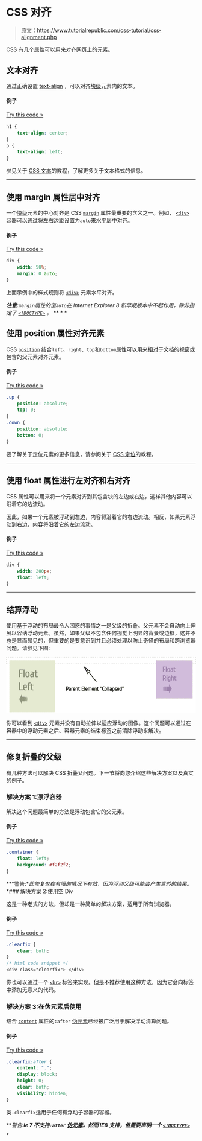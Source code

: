 # CSS 对齐

> 原文：<https://www.tutorialrepublic.com/css-tutorial/css-alignment.php>

CSS 有几个属性可以用来对齐网页上的元素。

## 文本对齐

通过正确设置 [text-align](../css-reference/css-text-align-property.php) ，可以对齐[块级](css-visual-formatting.php#block-level)元素内的文本。

#### 例子

[Try this code »](../codelab.php?topic=css&file=text-alignment "Try this code using online Editor")

```css
h1 {
    text-align: center;
}
p {
    text-align: left;
}
```

参见关于 [CSS 文本](css-text.php)的教程，了解更多关于文本格式的信息。

* * *

## 使用 margin 属性居中对齐

一个[块级](css-visual-formatting.php#block-level)元素的中心对齐是 CSS [`margin`](css-margin.php) 属性最重要的含义之一。例如， [`<div>`](../html-reference/html-div-tag.php) 容器可以通过将左右边距设置为`auto`来水平居中对齐。

#### 例子

[Try this code »](../codelab.php?topic=css&file=alignment-02 "Try this code using online Editor")

```css
div {
    width: 50%;
    margin: 0 auto;
}
```

上面示例中的样式规则将 [`<div>`](../html-reference/html-div-tag.php) 元素水平对齐。

 ***注意:**`margin`属性的值`auto`在 Internet Explorer 8 和早期版本中不起作用，除非指定了 [`<!DOCTYPE>`](../html-tutorial/html-doctypes.php) 。*  ** * *

## 使用 position 属性对齐元素

CSS [`position`](../css-reference/css-position-property.php) 结合`left`、`right`、`top`和`bottom`属性可以用来相对于文档的视窗或包含的父元素对齐元素。

#### 例子

[Try this code »](../codelab.php?topic=css&file=alignment-03 "Try this code using online Editor")

```css
.up {
    position: absolute;
    top: 0;
}
.down {
    position: absolute;
    bottom: 0;
}
```

要了解关于定位元素的更多信息，请参阅关于 [CSS 定位](css-position.php)的教程。

* * *

## 使用 float 属性进行左对齐和右对齐

CSS 属性可以用来将一个元素对齐到其包含块的左边或右边，这样其他内容可以沿着它的边流动。

因此，如果一个元素被浮动到左边，内容将沿着它的右边流动。相反，如果元素浮动到右边，内容将沿着它的左边流动。

#### 例子

[Try this code »](../codelab.php?topic=css&file=alignment-04 "Try this code using online Editor")

```css
div {
    width: 200px;
    float: left;
}
```

* * *

## 结算浮动

使用基于浮动的布局最令人困惑的事情之一是父级的折叠。父元素不会自动向上伸展以容纳浮动元素。虽然，如果父级不包含任何视觉上明显的背景或边框，这并不总是显而易见的，但重要的是要意识到并且必须处理以防止奇怪的布局和跨浏览器问题。请参见下图:

![CSS Collapsed Parent](img/7354d178ad00748947d3cb7fe5ce11d1.png)

你可以看到 [`<div>`](../html-reference/html-div-tag.php) 元素并没有自动拉伸以适应浮动的图像。这个问题可以通过在容器中的浮动元素之后、容器元素的结束标签之前清除浮动来解决。

* * *

## 修复折叠的父级

有几种方法可以解决 CSS 折叠父问题。下一节将向您介绍这些解决方案以及真实的例子。

### 解决方案 1:漂浮容器

解决这个问题最简单的方法是浮动包含它的父元素。

#### 例子

[Try this code »](../codelab.php?topic=css&file=floating-container "Try this code using online Editor")

```css
.container {
    float: left;
    background: #f2f2f2;
}
```

 ***警告:**此修复仅在有限的情况下有效，因为浮动父级可能会产生意外的结果。*  *### 解决方案 2:使用空 Div

这是一种老式的方法，但却是一种简单的解决方案，适用于所有浏览器。

#### 例子

[Try this code »](../codelab.php?topic=css&file=alignment-05 "Try this code using online Editor")

```css
.clearfix {
    clear: both;
}
/* html code snippet */
<div class="clearfix"> </div>
```

你也可以通过一个 [`<br>`](../html-reference/html-br-tag.php) 标签来实现。但是不推荐使用这种方法，因为它会向标签中添加无意义的代码。

### 解决方案 3:在伪元素后使用

结合 [`content`](../css-reference/css-content-property.php) 属性的`:after` [伪元素](css-pseudo-elements.php)已经被广泛用于解决浮动清算问题。

#### 例子

[Try this code »](../codelab.php?topic=css&file=alignment-06 "Try this code using online Editor")

```css
.clearfix:after {
    content: ".";
    display: block;
    height: 0;
    clear: both;
    visibility: hidden;
}
```

类`.clearfix`适用于任何有浮动子容器的容器。

 ***警告:**ie 7 不支持`:after` [伪元素](css-pseudo-elements.php)。然而 IE8 支持，但需要声明一个 [`<!DOCTYPE>`](../html-tutorial/html-doctypes.php) 。***